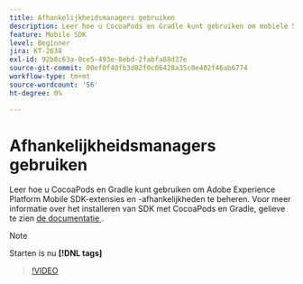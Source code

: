```yaml
---
title: Afhankelijkheidsmanagers gebruiken
description: Leer hoe u CocoaPods en Gradle kunt gebruiken om mobiele SDK-extensies en -afhankelijkheden te beheren.
feature: Mobile SDK
level: Beginner
jira: KT-2638
exl-id: 92b8c63a-0ce5-493e-8ebd-2fabfa88d37e
source-git-commit: 00ef0f40fb3d82f0c06428a35c0e402f46ab6774
workflow-type: tm+mt
source-wordcount: '56'
ht-degree: 0%

---
```


# Afhankelijkheidsmanagers gebruiken

Leer hoe u CocoaPods en Gradle kunt gebruiken om Adobe Experience Platform Mobile SDK-extensies en -afhankelijkheden te beheren. Voor meer informatie over het installeren van SDK met CocoaPods en Gradle, gelieve te zien [ de documentatie ](https://developer.adobe.com/client-sdks/documentation/getting-started/get-the-sdk/).

>[!NOTE]
>
> Starten is nu **[!DNL tags]**

>[!VIDEO](https://video.tv.adobe.com/v/26263/?learn=on)
